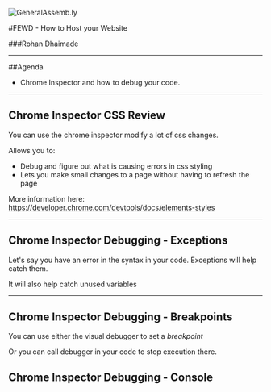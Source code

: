 ![GeneralAssemb.ly](/reveal/img/icons/FEWD_Logo.png)

#FEWD - How to Host your Website

###Rohan Dhaimade

---


##Agenda

* Chrome Inspector and how to debug your code.

---

## Chrome Inspector CSS Review

You can use the chrome inspector modify a lot of css changes.

Allows you to:
* Debug and figure out what is causing errors in css styling
* Lets you make small changes to a page without having to refresh the page

More information here:
https://developer.chrome.com/devtools/docs/elements-styles

---

## Chrome Inspector Debugging - Exceptions

Let's say you have an error in the syntax in your code. Exceptions will help catch them.

It will also help catch unused variables

---

## Chrome Inspector Debugging - Breakpoints

You can use either the visual debugger to set a *breakpoint*

Or you can call debugger in your code to stop execution there.

## Chrome Inspector Debugging - Console


